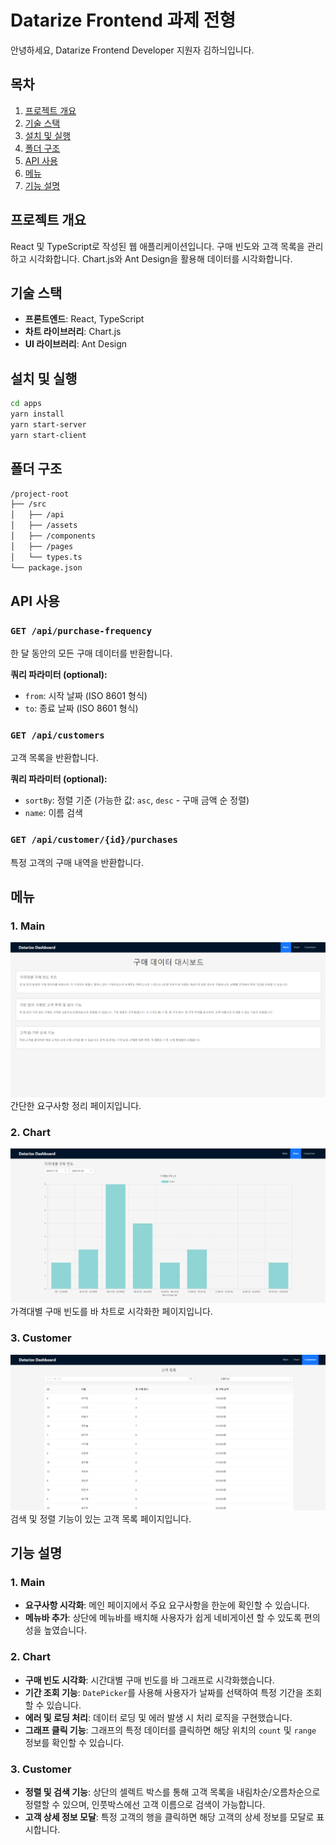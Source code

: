 # Datarize Frontend 과제 전형

안녕하세요, Datarize Frontend Developer 지원자 김하늬입니다.

## 목차
1. [프로젝트 개요](#프로젝트-개요)
2. [기술 스택](#기술-스택)
3. [설치 및 실행](#설치-및-실행)
4. [폴더 구조](#폴더-구조)
5. [API 사용](#API-사용)
6. [메뉴](#메뉴)
7. [기능 설명](#기능-설명)

## 프로젝트 개요
React 및 TypeScript로 작성된 웹 애플리케이션입니다. 구매 빈도와 고객 목록을 관리하고 시각화합니다. Chart.js와 Ant Design을 활용해 데이터를 시각화합니다.

## 기술 스택
- **프론트엔드**: React, TypeScript
- **차트 라이브러리**: Chart.js
- **UI 라이브러리**: Ant Design

## 설치 및 실행

```bash
cd apps
yarn install
yarn start-server
yarn start-client
```

## 폴더 구조
```bash
/project-root
├── /src
│   ├── /api
│   ├── /assets
│   ├── /components
│   ├── /pages
│   └── types.ts
└── package.json
```

## API 사용

### `GET /api/purchase-frequency`
한 달 동안의 모든 구매 데이터를 반환합니다.

**쿼리 파라미터 (optional):**
- `from`: 시작 날짜 (ISO 8601 형식)
- `to`: 종료 날짜 (ISO 8601 형식)

### `GET /api/customers`
고객 목록을 반환합니다.

**쿼리 파라미터 (optional):**
- `sortBy`: 정렬 기준 (가능한 값: `asc`, `desc` - 구매 금액 순 정렬)
- `name`: 이름 검색

### `GET /api/customer/{id}/purchases`
특정 고객의 구매 내역을 반환합니다.


## 메뉴
### 1. Main
![메인 페이지](./apps/frontend/src/assets/main.png)
간단한 요구사항 정리 페이지입니다.

### 2. Chart
![차트 페이지](./apps/frontend/src/assets/chart.png)
가격대별 구매 빈도를 바 차트로 시각화한 페이지입니다.

### 3. Customer
![고객 목록 페이지](./apps/frontend/src/assets/customers.png)
검색 및 정렬 기능이 있는 고객 목록 페이지입니다.

## 기능 설명

### 1. Main
- **요구사항 시각화**: 메인 페이지에서 주요 요구사항을 한눈에 확인할 수 있습니다.
- **메뉴바 추가**: 상단에 메뉴바를 배치해 사용자가 쉽게 네비게이션 할 수 있도록 편의성을 높였습니다.

### 2. Chart
- **구매 빈도 시각화**: 시간대별 구매 빈도를 바 그래프로 시각화했습니다.
- **기간 조회 기능**: `DatePicker`를 사용해 사용자가 날짜를 선택하여 특정 기간을 조회할 수 있습니다.
- **에러 및 로딩 처리**: 데이터 로딩 및 에러 발생 시 처리 로직을 구현했습니다.
- **그래프 클릭 기능**: 그래프의 특정 데이터를 클릭하면 해당 위치의 `count` 및 `range` 정보를 확인할 수 있습니다.

### 3. Customer
- **정렬 및 검색 기능**: 상단의 셀렉트 박스를 통해 고객 목록을 내림차순/오름차순으로 정렬할 수 있으며, 인풋박스에선 고객 이름으로 검색이 가능합니다.
- **고객 상세 정보 모달**: 특정 고객의 행을 클릭하면 해당 고객의 상세 정보를 모달로 표시합니다.
